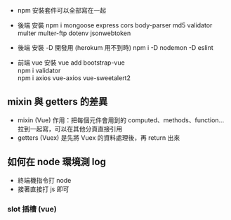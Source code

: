 - npm 安裝套件可以全部寫在一起

- 後端 安裝
  npm i mongoose express cors body-parser md5 validator multer multer-ftp dotenv jsonwebtoken

- 後端 安裝 -D 開發用 (herokum 用不到時)
  npm i -D nodemon -D eslint

- 前端 vue 安裝
  vue add bootstrap-vue  
  npm i validator  
  npm i axios vue-axios vue-sweetalert2

## mixin 與 getters 的差異

- mixin (Vue) 作用：把每個元件會用到的 computed、methods、function...拉到一起寫，可以在其他分頁直接引用
- getters (Vuex) 是先將 Vuex 的資料處理後，再 return 出來

## 如何在 node 環境測 log

- 終端機指令打 node
- 接著直接打 js 即可

### slot 插槽 (vue)
